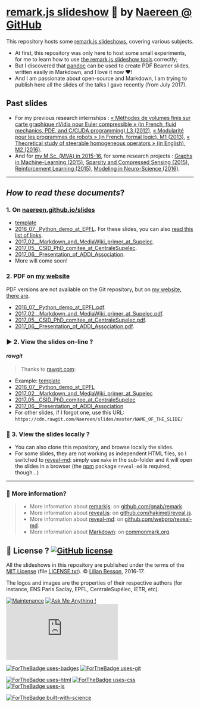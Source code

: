 # [remark.js slideshow](https://github.com/gnab/remark) :notebook: by [Naereen @ GitHub](https://naereen.github.io/)

This repository hosts some [remark.js slideshows](https://github.com/gnab/remark), covering various subjects.

- At first, this repository was only here to host some small experiments, for me to learn how to use [the remark.js slideshow tools](http://remarkjs.com/) correctly;
- But I discovered that [pandoc](http://pandoc.org/MANUAL.html) can be used to create PDF Beamer slides, written easily in Markdown, and I love it now :heart:!
- And I am passionate about open-source and Markdown, I am trying to publish here all the slides of the talks I gave recently (from July 2017).

## Past slides
- For my previous research internships : [« Méthodes de volumes finis sur carte graphique nVidia pour Euler compressible » (in French, fluid mechanics, PDE, and C/CUDA programming) L3 (2012)](http://perso.crans.org/besson/slidesL3Maths12.pdf), [« Modularité pour les programmes de robots » (in French, formal logic), M1 (2013)](http://perso.crans.org/besson/slidesM1Info13.pdf), [« Theoretical study of steerable homogeneous operators » (in English), M2 (2016)](http://perso.crans.org/besson/slidesM2MVA16.pdf).
- And for [my M.Sc. (MVA) in 2015-16](http://perso.crans.org/besson/publis/mva-2016/), for some research projects : [Graphs in Machine-Learning (2015)](http://perso.crans.org/besson/publis/mva-2016/MVA_2015-16__GML_and_RL__Project__Lilian_Besson__Basile_Clement__Slides_19-01-16.en.pdf), [Sparsity and Compressed Sensing (2015)](http://perso.crans.org/besson/publis/mva-2016/MVA_2015-16__Compressed_Sensing__Project__Lilian_Besson__Slides.en.pdf), [Reinforcement Learning (2015)](http://perso.crans.org/besson/publis/mva-2016/MVA_2015-16__GML_and_RL__Project__Lilian_Besson__Basile_Clement__Slides_19-01-16.en.pdf), [Modeling in Neuro-Science (2016)](http://perso.crans.org/besson/publis/mva-2016/MVA_2015-16__Neuro-Sciences__Project__Lilian_Besson__Slides.en.pdf).

----

## *How to read these documents*?

### 1. On [naereen.github.io/slides](https://naereen.github.io/slides/)
- [template](https://naereen.github.io/slides/template/)
- [2016_07__Python_demo_at_EPFL](https://naereen.github.io/slides/2016_07__Python_demo_at_EPFL/). For these slides, you can also [read this list of links](2016_07__Python_demo_at_EPFL/links.md).
- [2017_02__Markdown_and_MediaWiki_primer_at_Supelec](https://naereen.github.io/slides/2017_02__Markdown_and_MediaWiki_primer_at_Supelec/).
- [2017_05__CSID_PhD_comitee_at_CentraleSupelec](https://naereen.github.io/slides/2017_05__CSID_PhD_comitee_at_CentraleSupelec/).
- [2017_06__Presentation_of_ADDI_Association](https://naereen.github.io/slides/2017_06__Presentation_of_ADDI_Association/).
- More will come soon!

### 2. PDF on [my website](http://perso.crans.org/besson/publis/slides/)
PDF versions are not available on the Git repository, but on [my website, there are](http://perso.crans.org/besson/publis/slides/).

- [2016_07__Python_demo_at_EPFL.pdf](http://perso.crans.org/besson/publis/slides/2016_07__Python_demo_at_EPFL/slides.pdf).
- [2017_02__Markdown_and_MediaWiki_primer_at_Supelec.pdf](http://perso.crans.org/besson/publis/slides/2017_02__Markdown_and_MediaWiki_primer_at_Supelec/slides.pdf).
- [2017_05__CSID_PhD_comitee_at_CentraleSupelec.pdf](http://perso.crans.org/besson/publis/slides/2017_05__CSID_PhD_comitee_at_CentraleSupelec/slides.pdf).
- [2017_06__Presentation_of_ADDI_Association.pdf](http://perso.crans.org/besson/publis/slides/2017_06__Presentation_of_ADDI_Association/slides.pdf).

### :arrow_forward: 2. View the slides on-line ?
#### *rawgit*
> Thanks to [rawgit.com](https://rawgit.com/):

- Example: [template](https://cdn.rawgit.com/Naereen/slides/master/template/)
- [2016_07__Python_demo_at_EPFL](https://cdn.rawgit.com/Naereen/slides/master/2016_07__Python_demo_at_EPFL/)
- [2017_02__Markdown_and_MediaWiki_primer_at_Supelec](https://cdn.rawgit.com/Naereen/slides/master/2017_02__Markdown_and_MediaWiki_primer_at_Supelec/)
- [2017_05__CSID_PhD_comitee_at_CentraleSupelec](https://cdn.rawgit.com/Naereen/slides/master/2017_05__CSID_PhD_comitee_at_CentraleSupelec/)
- [2017_06__Presentation_of_ADDI_Association](https://cdn.rawgit.com/Naereen/slides/master/2017_06__Presentation_of_ADDI_Association/)
- For other slides, if I forgot one, use this URL: `https://cdn.rawgit.com/Naereen/slides/master/NAME_OF_THE_SLIDE/`

### :arrows_counterclockwise: 3. View the slides locally ?
- You can also clone this repository, and browse locally the slides.
- For some slides, they are not working as independent HTML files, so I switched to [reveal-md](https://github.com/webpro/reveal-md): simply use `make` in the sub-folder and it will open the slides in a browser (the [npm](https://www.npmjs.com/package/reveal-md) package `reveal-md` is required, though...)

----

### :information_desk_person: More information?
> - More information about [remarkjs](http://remarkjs.com/): on [github.com/gnab/remark](https://github.com/gnab/remark).
> - More information about [reveal.js](https://github.com/hakimel/reveal.js): on [github.com/hakimel/reveal.js](https://github.com/hakimel/reveal.js).
> - More information about [reveal-md](https://github.com/webpro/reveal-md): on [github.com/webpro/reveal-md](https://github.com/webpro/reveal-md).
> - More information about [Markdown](http://commonmark.org/): on [commonmark.org](http://commonmark.org/).


## :scroll: License ? [![GitHub license](https://img.shields.io/github/license/Naereen/slides.svg)](https://github.com/Naereen/slides/blob/master/LICENSE)
All the slideshows in this repository are published under the terms of the [MIT License](https://lbesson.mit-license.org/) (file [LICENSE.txt](LICENSE.txt)).
© [Lilian Besson](https://GitHub.com/Naereen), 2016-17.

The logos and images are the properties of their respective authors (for instance, ENS Paris Saclay, EPFL, CentraleSupélec, IETR, etc).

[![Maintenance](https://img.shields.io/badge/Maintained%3F-yes-green.svg)](https://GitHub.com/Naereen/slides/graphs/commit-activity)
[![Ask Me Anything !](https://img.shields.io/badge/Ask%20me-anything-1abc9c.svg)](https://GitHub.com/Naereen/ama)
[![Analytics](https://ga-beacon.appspot.com/UA-38514290-17/github.com/Naereen/slides/README.md?pixel)](https://GitHub.com/Naereen/slides/)

[![ForTheBadge uses-badges](http://ForTheBadge.com/images/badges/uses-badges.svg)](http://ForTheBadge.com)
[![ForTheBadge uses-git](http://ForTheBadge.com/images/badges/uses-git.svg)](https://GitHub.com/)

[![ForTheBadge uses-html](http://ForTheBadge.com/images/badges/uses-html.svg)](http://ForTheBadge.com)
[![ForTheBadge uses-css](http://ForTheBadge.com/images/badges/uses-css.svg)](http://ForTheBadge.com)
[![ForTheBadge uses-js](http://ForTheBadge.com/images/badges/uses-js.svg)](http://ForTheBadge.com)

[![ForTheBadge built-with-science](http://ForTheBadge.com/images/badges/built-with-science.svg)](https://GitHub.com/Naereen/)
